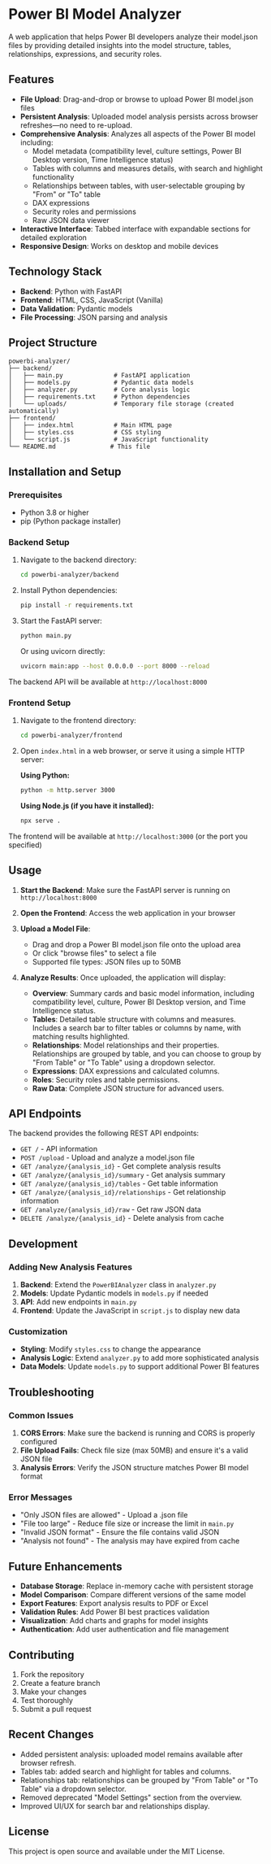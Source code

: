 # Power BI Model Analyzer

A web application that helps Power BI developers analyze their model.json files by providing detailed insights into the model structure, tables, relationships, expressions, and security roles.

## Features

- **File Upload**: Drag-and-drop or browse to upload Power BI model.json files
- **Persistent Analysis**: Uploaded model analysis persists across browser refreshes—no need to re-upload.
- **Comprehensive Analysis**: Analyzes all aspects of the Power BI model including:
  - Model metadata (compatibility level, culture settings, Power BI Desktop version, Time Intelligence status)
  - Tables with columns and measures details, with search and highlight functionality
  - Relationships between tables, with user-selectable grouping by "From" or "To" table
  - DAX expressions
  - Security roles and permissions
  - Raw JSON data viewer
- **Interactive Interface**: Tabbed interface with expandable sections for detailed exploration
- **Responsive Design**: Works on desktop and mobile devices

## Technology Stack

- **Backend**: Python with FastAPI
- **Frontend**: HTML, CSS, JavaScript (Vanilla)
- **Data Validation**: Pydantic models
- **File Processing**: JSON parsing and analysis

## Project Structure

```
powerbi-analyzer/
├── backend/
│   ├── main.py              # FastAPI application
│   ├── models.py            # Pydantic data models
│   ├── analyzer.py          # Core analysis logic
│   ├── requirements.txt     # Python dependencies
│   └── uploads/             # Temporary file storage (created automatically)
├── frontend/
│   ├── index.html           # Main HTML page
│   ├── styles.css           # CSS styling
│   └── script.js            # JavaScript functionality
└── README.md               # This file
```

## Installation and Setup

### Prerequisites

- Python 3.8 or higher
- pip (Python package installer)

### Backend Setup

1. Navigate to the backend directory:
   ```bash
   cd powerbi-analyzer/backend
   ```

2. Install Python dependencies:
   ```bash
   pip install -r requirements.txt
   ```

3. Start the FastAPI server:
   ```bash
   python main.py
   ```
   
   Or using uvicorn directly:
   ```bash
   uvicorn main:app --host 0.0.0.0 --port 8000 --reload
   ```

The backend API will be available at `http://localhost:8000`

### Frontend Setup

1. Navigate to the frontend directory:
   ```bash
   cd powerbi-analyzer/frontend
   ```

2. Open `index.html` in a web browser, or serve it using a simple HTTP server:

   **Using Python:**
   ```bash
   python -m http.server 3000
   ```
   
   **Using Node.js (if you have it installed):**
   ```bash
   npx serve .
   ```

The frontend will be available at `http://localhost:3000` (or the port you specified)

## Usage

1. **Start the Backend**: Make sure the FastAPI server is running on `http://localhost:8000`

2. **Open the Frontend**: Access the web application in your browser

3. **Upload a Model File**: 
   - Drag and drop a Power BI model.json file onto the upload area
   - Or click "browse files" to select a file
   - Supported file types: JSON files up to 50MB

4. **Analyze Results**: Once uploaded, the application will display:
   - **Overview**: Summary cards and basic model information, including compatibility level, culture, Power BI Desktop version, and Time Intelligence status.
   - **Tables**: Detailed table structure with columns and measures. Includes a search bar to filter tables or columns by name, with matching results highlighted.
   - **Relationships**: Model relationships and their properties. Relationships are grouped by table, and you can choose to group by "From Table" or "To Table" using a dropdown selector.
   - **Expressions**: DAX expressions and calculated columns.
   - **Roles**: Security roles and table permissions.
   - **Raw Data**: Complete JSON structure for advanced users.

## API Endpoints

The backend provides the following REST API endpoints:

- `GET /` - API information
- `POST /upload` - Upload and analyze a model.json file
- `GET /analyze/{analysis_id}` - Get complete analysis results
- `GET /analyze/{analysis_id}/summary` - Get analysis summary
- `GET /analyze/{analysis_id}/tables` - Get table information
- `GET /analyze/{analysis_id}/relationships` - Get relationship information
- `GET /analyze/{analysis_id}/raw` - Get raw JSON data
- `DELETE /analyze/{analysis_id}` - Delete analysis from cache

## Development

### Adding New Analysis Features

1. **Backend**: Extend the `PowerBIAnalyzer` class in `analyzer.py`
2. **Models**: Update Pydantic models in `models.py` if needed
3. **API**: Add new endpoints in `main.py`
4. **Frontend**: Update the JavaScript in `script.js` to display new data

### Customization

- **Styling**: Modify `styles.css` to change the appearance
- **Analysis Logic**: Extend `analyzer.py` to add more sophisticated analysis
- **Data Models**: Update `models.py` to support additional Power BI features

## Troubleshooting

### Common Issues

1. **CORS Errors**: Make sure the backend is running and CORS is properly configured
2. **File Upload Fails**: Check file size (max 50MB) and ensure it's a valid JSON file
3. **Analysis Errors**: Verify the JSON structure matches Power BI model format

### Error Messages

- "Only JSON files are allowed" - Upload a .json file
- "File too large" - Reduce file size or increase the limit in `main.py`
- "Invalid JSON format" - Ensure the file contains valid JSON
- "Analysis not found" - The analysis may have expired from cache

## Future Enhancements

- **Database Storage**: Replace in-memory cache with persistent storage
- **Model Comparison**: Compare different versions of the same model
- **Export Features**: Export analysis results to PDF or Excel
- **Validation Rules**: Add Power BI best practices validation
- **Visualization**: Add charts and graphs for model insights
- **Authentication**: Add user authentication and file management

## Contributing

1. Fork the repository
2. Create a feature branch
3. Make your changes
4. Test thoroughly
5. Submit a pull request

## Recent Changes

- Added persistent analysis: uploaded model remains available after browser refresh.
- Tables tab: added search and highlight for tables and columns.
- Relationships tab: relationships can be grouped by "From Table" or "To Table" via a dropdown selector.
- Removed deprecated "Model Settings" section from the overview.
- Improved UI/UX for search bar and relationships display.

## License

This project is open source and available under the MIT License.
